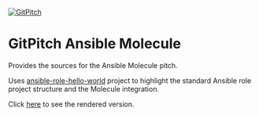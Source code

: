 [![GitPitch](https://gitpitch.com/assets/badge.svg)](https://gitpitch.com/build-failure/gitpitch-ansible-molecule)

# GitPitch Ansible Molecule

Provides the sources for the Ansible Molecule pitch.

Uses [ansible-role-hello-world](https://github.com/build-failure/ansible-role-hello-world) project to
highlight the standard Ansible role project structure and the Molecule integration.

Click [here](https://gitpitch.com/build-failure/gitpitch-ansible-molecule) to see the rendered version.
